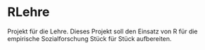 # RLehre

Projekt für die Lehre. Dieses Projekt soll den Einsatz von R für die empirische Sozialforschung Stück für Stück aufbereiten. 